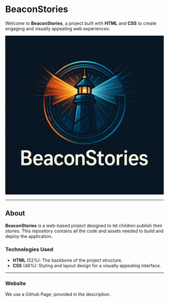 # BeaconStories

Welcome to **BeaconStories**, a project built with **HTML** and **CSS** to create engaging and visually appealing web experiences.

![Project Banner](logo.png) <!-- Replace # with a link to your project banner image -->

---

## About

**BeaconStories** is a web-based project designed to let children publish their stories. This repository contains all the code and assets needed to build and deploy the application.

### Technologies Used

- **HTML** (52%): The backbone of the project structure.
- **CSS** (48%): Styling and layout design for a visually appealing interface.

---

### Website
We use a Github Page; provided in the description.
